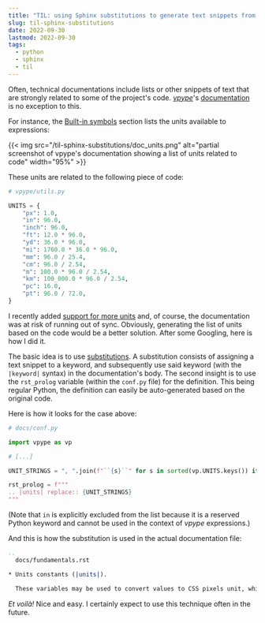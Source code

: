 ```yaml
---
title: "TIL: using Sphinx substitutions to generate text snippets from code"
slug: til-sphinx-substitutions
date: 2022-09-30
lastmod: 2022-09-30
tags:
  - python
  - sphinx
  - til
---
```


Often, technical documentations include lists or other snippets of text that are strongly related to some of the project's code. [*vpype*](https://github.com/abey79/vpype)'s [documentation](https://vpype.readthedocs.io/) is no exception to this.

For instance, the [Built-in symbols](https://vpype.readthedocs.io/en/latest/fundamentals.html#built-in-symbols) section lists the units available to expressions:

{{< img src="/til-sphinx-substitutions/doc_units.png" alt="partial screenshot of vpype's documentation showing a list of units related to code" width="95%" >}}

These units are related to the following piece of code:

```python
# vpype/utils.py

UNITS = {
    "px": 1.0,
    "in": 96.0,
    "inch": 96.0,
    "ft": 12.0 * 96.0,
    "yd": 36.0 * 96.0,
    "mi": 1760.0 * 36.0 * 96.0,
    "mm": 96.0 / 25.4,
    "cm": 96.0 / 2.54,
    "m": 100.0 * 96.0 / 2.54,
    "km": 100_000.0 * 96.0 / 2.54,
    "pc": 16.0,
    "pt": 96.0 / 72.0,
}
```

I recently added [support for more units](https://github.com/abey79/vpype/pull/541) and, of course, the documentation was at risk of running out of sync. Obviously, generating the list of units based on the code would be a better solution. After some Googling, here is how I did it.

The basic idea is to use [substitutions](https://www.sphinx-doc.org/en/master/usage/restructuredtext/basics.html#substitutions). A substitution consists of assigning a text snippet to a keyword, and subsequently use said keyword (with the `|keyword|` syntax) in the documentation's body. The second insight is to use the `rst_prolog` variable (within the `conf.py` file) for the definition. This being regular Python, the definition can easily be auto-generated based on the original code.

Here is how it looks for the case above:

```python
# docs/conf.py

import vpype as vp

# [...]

UNIT_STRINGS = ", ".join(f"``{s}``" for s in sorted(vp.UNITS.keys()) if s != "in")

rst_prolog = f"""
.. |units| replace:: {UNIT_STRINGS}
"""
```

(Note that `in` is explicitly excluded from the list because it is a reserved Python keyword and cannot be used in the context of *vpype* expressions.)

And this is how the substitution is used in the actual documentation file:

```rst
..
  docs/fundamentals.rst

* Units constants (|units|).

  These variables may be used to convert values to CSS pixels unit, which *vpype* uses internally. For example, the expression ``%(3+4)*cm%`` evaluates to the pixel equivalent of 7 centimeters (e.g. ~264.6 pixels). (Note that expressions may overwrite these variables, e.g. to use the ``m`` variable for another purpose.)
```

*Et voilà!* Nice and easy. I certainly expect to use this technique often in the future. 
